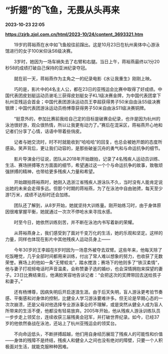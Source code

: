 # “折翅”的飞鱼，无畏从头再来

**2023-10-23 22:05**

**https://zjrb.zjol.com.cn/html/2023-10/24/content_3693321.htm**

　　19岁的蒋裕燕在水中如飞鱼般往前蹿出。这是10月23日在杭州奥体中心游泳馆进行的女子100米仰泳S6级决赛。

　　3岁时，她因为一场车祸失去了右臂和右腿。当日上午，蒋裕燕最终以1分20秒58的成绩打破自己保持的亚洲纪录夺冠。

　　就在前一天，蒋裕燕作为主角之一的纪录电影《水让我重生》刚刚上映。

　　巧的是，影片中的4名主人公，都在23日的亚残运会比赛中取得了好成绩。中国代表团皮划艇运动员谢毛三获得皮划艇女子KL1级决赛金牌，为中国代表团拿下杭州亚残运会首金；中国代表团游泳运动员王李超获得男子50米自由泳S5级决赛银牌；中国代表团游泳运动员杨博尊获得男子50米自由泳S11级决赛铜牌。

　　“挺意外的，参加比赛前我给自己定的目标是破赛会纪录，也许是因为杭州的泳池很好游，观众很热情，所以让我更有动力了。”赛后在混采区，蒋裕燕开心地和记者们分享了心情，话语中带着些俏皮。

　　记者与她交流时，时不时就能收到“哈哈哈”的回复，也总会被她开朗的态度所感染。笑声背后，更让我们动容的，是那些破釜沉舟的勇气和与命运抗争的细节。

　　影片导演金行征说，团队从2018年开始跟拍，记录了4名残疾人运动员训练、生活、赛场拼搏等方方面面的细节，希望通过这一个个与命运抗争的故事，致敬顽强拼搏的精神，也带给更多残疾人力量和希望。

　　开始跟拍蒋裕燕时，她刚入选浙江省残疾人游泳队不久，当时没有人能肯定说出她的未来会走得多远。但那个时期的蒋裕燕，为了在泳池中自由驰骋，每天至少游1万米，成绩不达标时还会加练。

　　团队还了解到，从8岁开始，她就坚持大训练量。刚开始练习时，由于身体原因很难掌握平衡，她就通过一次次不停呛水来寻找水感。

　　时至今日，她依然训练刻苦，并不断在泳池内书写着新的荣耀。

　　从蒋裕燕身上，我们感受到了面对千变万化的生活，她的乐观和坚定。这样的力量，同样也体现在影片中其他残疾人运动员身上——

　　今年30岁的王李超在8岁时因为一场意外被夺去双臂。这些年来，他每天除了吃饭睡觉，几乎全部时间都用来训练，付出了常人难以想象的努力，也收获了无数荣誉。赛场上的他如一条“无臂蛟龙”，踏水搅浪；赛场下的他则多了“铁汉柔情”，他与妻子打视频电话时声音温柔，会称赞妻子选的婚纱，也会深情拥抱来探望的妻子。23日比赛结束后，他满脸笑容地告诉记者：“会把这次的奖牌带回去送给孩子和妻子。”

　　还有杨博尊，因病失明后开启逐浪生涯。由于后天失明，盲人游泳更考验节奏感、平衡感和对身体的控制，比健全人学习游泳要难许多。但无论是早期心态的一次次崩溃，还是父母对他选择专业游泳事业的不理解，或是突然从健全人成为盲人所带来的生活不便，他都没有轻易放弃。2005年开始，他从残疾人游泳训练队员一步步走上领奖台，连续收获三届残奥会冠军，并打破世界纪录。如今，已经37岁的他依然奋战在泳池，还站上了杭州亚残运会的领奖台。

　　不向命运低头，不断拼搏超越，他们用自身经历展现了残疾人的可能性和价值——身体的残障不是终结，残疾人和健全人之间也没有绝对的障壁，只要一个人积极面对生活，就能克服种种困难。